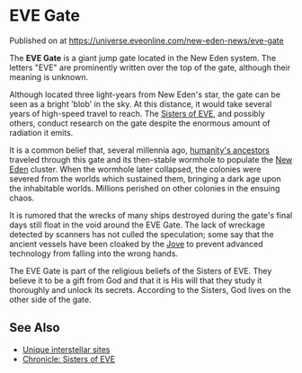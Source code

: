 # EVE Gate
Published on  at https://universe.eveonline.com/new-eden-news/eve-gate

The **EVE Gate** is a giant jump gate located in the New Eden system.
The letters "EVE" are prominently written over the top of the gate,
although their meaning is unknown.

Although located three light-years from New Eden's star, the gate can be
seen as a bright 'blob' in the sky. At this distance, it would take
several years of high-speed travel to reach. The
[Sisters of EVE](77ihwsVRHRojCaPC5XZn2g), and possibly others, conduct research
on the gate despite the enormous amount of radiation it emits.

It is a common belief that, several millennia ago,
[humanity's ancestors](1XoG8Nce8LC8gU3N24nkA1) traveled through this gate and its
then-stable wormhole to populate the [New Eden](5m9PDmbyzmRXdP1vvQETRk) cluster.
When the wormhole later
collapsed, the colonies were severed from the worlds which sustained
them, bringing a dark age upon the inhabitable worlds. Millions perished
on other colonies in the ensuing chaos.

It is rumored that the wrecks of many ships destroyed during the gate's
final days still float in the void around the EVE Gate. The lack of
wreckage detected by scanners has not culled the speculation; some say
that the ancient vessels have been cloaked by the
[Jove](6xoRWydZHCG4nplVmqXV9G) to prevent advanced technology from falling into
the wrong hands.

The EVE Gate is part of the religious beliefs of the Sisters of EVE.
They believe it to be a gift from God and that it is His will that they
study it thoroughly and unlock its secrets. According to the Sisters,
God lives on the other side of the gate.

See Also
--------

-   [Unique interstellar sites](2SqNprDCKrzbNZMhSQtjSN)
-   [Chronicle: Sisters of EVE](2eTQAT2DL0C7TWVtkOr8pN)

